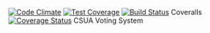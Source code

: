 [![Code Climate](https://codeclimate.com/github/lillianchou94/csua169/badges/gpa.svg)](https://codeclimate.com/github/lillianchou94/csua169)
[![Test Coverage](https://codeclimate.com/github/lillianchou94/csua169/badges/coverage.svg)](https://codeclimate.com/github/lillianchou94/csua169/coverage)
[![Build Status](https://travis-ci.org/lillianchou94/csua169.svg?branch=master)](https://travis-ci.org/lillianchou94/csua169)
Coveralls
[![Coverage Status](https://coveralls.io/repos/github/lillianchou94/csua169/badge.svg?branch=master)](https://coveralls.io/github/lillianchou94/csua169?branch=master)
CSUA Voting System
